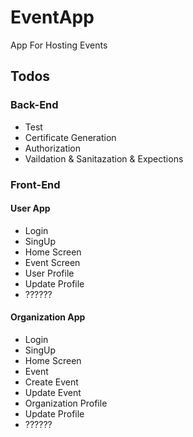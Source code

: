 # EventApp
<p> App For Hosting Events  </p>  

## Todos 

### Back-End
- Test
- Certificate Generation 
- Authorization 
- Vaildation & Sanitazation & Expections 


### Front-End 

#### User App
- Login
- SingUp
- Home Screen
- Event Screen
- User Profile
- Update Profile
- ??????

#### Organization App
- Login
- SingUp
- Home Screen
- Event
- Create Event
- Update Event
- Organization Profile
- Update Profile
- ??????









